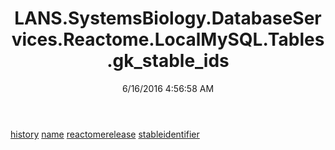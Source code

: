 ﻿---
title: LANS.SystemsBiology.DatabaseServices.Reactome.LocalMySQL.Tables.gk_stable_ids
date: 6/16/2016 4:56:58 AM
---

[history](T-LANS.SystemsBiology.DatabaseServices.Reactome.LocalMySQL.Tables.gk_stable_ids.history.html)
[name](T-LANS.SystemsBiology.DatabaseServices.Reactome.LocalMySQL.Tables.gk_stable_ids.name.html)
[reactomerelease](T-LANS.SystemsBiology.DatabaseServices.Reactome.LocalMySQL.Tables.gk_stable_ids.reactomerelease.html)
[stableidentifier](T-LANS.SystemsBiology.DatabaseServices.Reactome.LocalMySQL.Tables.gk_stable_ids.stableidentifier.html)
